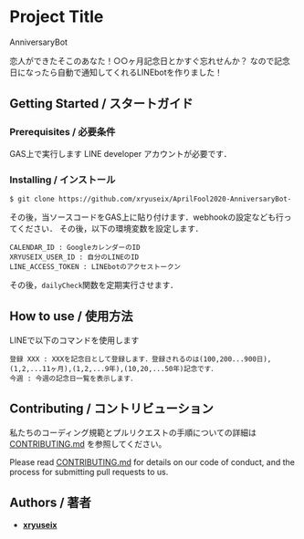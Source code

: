 # Project Title

AnniversaryBot

恋人ができたそこのあなた！○○ヶ月記念日とかすぐ忘れせんか？
なので記念日になったら自動で通知してくれるLINEbotを作りました！

## Getting Started / スタートガイド

### Prerequisites / 必要条件

GAS上で実行します
LINE developer アカウントが必要です．

### Installing / インストール

```
$ git clone https://github.com/xryuseix/AprilFool2020-AnniversaryBot-
```

その後，当ソースコードをGAS上に貼り付けます．webhookの設定なども行ってください．
その後，以下の環境変数を設定します．

```
CALENDAR_ID : GoogleカレンダーのID
XRYUSEIX_USER_ID : 自分のLINEのID
LINE_ACCESS_TOKEN : LINEbotのアクセストークン
```

その後，`dailyCheck`関数を定期実行させます．


## How to use / 使用方法

LINEで以下のコマンドを使用します

```
登録 XXX : XXXを記念日として登録します．登録されるのは(100,200...900日),(1,2,...11ヶ月),(1,2,...9年),(10,20,...50年)記念です．
今週 : 今週の記念日一覧を表示します．
```

## Contributing / コントリビューション

私たちのコーディング規範とプルリクエストの手順についての詳細は [CONTRIBUTING.md](./.github/CONTRIBUTING.md) を参照してください。

Please read [CONTRIBUTING.md](./.github/CONTRIBUTING.md) for details on our code of conduct, and the process for submitting pull requests to us.

## Authors / 著者

* **[xryuseix](https://github.com/xryuseix)**
